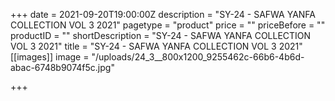 +++
date = 2021-09-20T19:00:00Z
description = "SY-24 - SAFWA YANFA COLLECTION VOL 3 2021"
pagetype = "product"
price = ""
priceBefore = ""
productID = ""
shortDescription = "SY-24 - SAFWA YANFA COLLECTION VOL 3 2021"
title = "SY-24 - SAFWA YANFA COLLECTION VOL 3 2021"
[[images]]
image = "/uploads/24_3__800x1200_9255462c-66b6-4b6d-abac-6748b9074f5c.jpg"

+++
